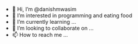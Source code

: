 - 👋 Hi, I’m @danishmwasim
- 👀 I’m interested in programming and eating food
- 🌱 I’m currently learning ...
- 💞️ I’m looking to collaborate on ...
- 📫 How to reach me ...

<!---
danishmwasim/danishmwasim is a ✨ special ✨ repository because its `README.md` (this file) appears on your GitHub profile.
You can click the Preview link to take a look at your changes.
--->
